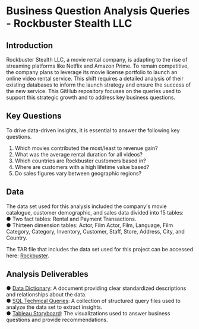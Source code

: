# **Business Question Analysis Queries - Rockbuster Stealth LLC**

## Introduction
Rockbuster Stealth LLC, a movie rental company, is adapting to the rise of streaming platforms like Netflix and Amazon Prime. To remain competitive, the company plans to leverage its movie license portfolio to launch an online video rental service. This shift requires a detailed analysis of their existing databases to inform the launch strategy and ensure the success of the new service. This GitHub repository focuses on the queries used to support this strategic growth and to address key business questions.

## Key Questions
To drive data-driven insights, it is essential to answer the following key questions.  
1.  Which movies contributed the most/least to revenue gain?  
2.  What was the average rental duration for all videos?  
3.  Which countries are Rockbuster customers based in?  
4.  Where are customers with a high lifetime value based?  
5.  Do sales figures vary between geographic regions?  

## Data
The data set used for this analysis included the company's movie catalogue, customer demographic, and sales data divided into 15 tables:  
●  Two fact tables: Rental and Payment Transactions.  
●  Thirteen dimension tables: Actor, Film Actor, Film, Language, Film Category, Category, Inventory, Customer, Staff, Store, Address, City, and Country.

The TAR file that includes the data set used for this project can be accessed here: [Rockbuster](http://www.postgresqltutorial.com/wp-content/uploads/2019/05/dvdrental.zip).

## Analysis Deliverables
●  [Data Dictionary](Data_Dictionary.pdf): A document providing clear standardized descriptions and relationships about the data.  
●  [SQL Technical Queries](Technical_SQL_Queries): A collection of structured query files used to analyze the data set to extract insights.  
●  [Tableau Storyboard](https://public.tableau.com/app/profile/giovanni.blanco/viz/RockbusterTransition/Rockbuster): The visualizations used to answer business questions and provide recommendations.
